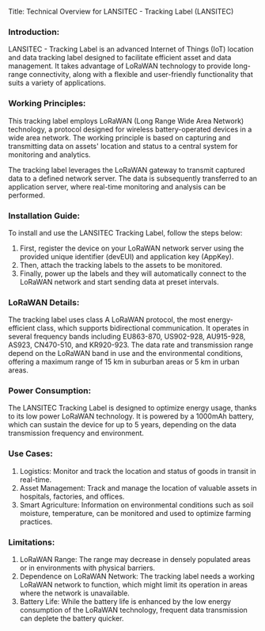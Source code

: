 Title: Technical Overview for LANSITEC - Tracking Label (LANSITEC)

### Introduction:
LANSITEC - Tracking Label is an advanced Internet of Things (IoT) location and data tracking label designed to facilitate efficient asset and data management. It takes advantage of LoRaWAN technology to provide long-range connectivity, along with a flexible and user-friendly functionality that suits a variety of applications.

### Working Principles:
This tracking label employs LoRaWAN (Long Range Wide Area Network) technology, a protocol designed for wireless battery-operated devices in a wide area network. The working principle is based on capturing and transmitting data on assets' location and status to a central system for monitoring and analytics.

The tracking label leverages the LoRaWAN gateway to transmit captured data to a defined network server. The data is subsequently transferred to an application server, where real-time monitoring and analysis can be performed.

### Installation Guide:
To install and use the LANSITEC Tracking Label, follow the steps below:
1. First, register the device on your LoRaWAN network server using the provided unique identifier (devEUI) and application key (AppKey).
2. Then, attach the tracking labels to the assets to be monitored.
3. Finally, power up the labels and they will automatically connect to the LoRaWAN network and start sending data at preset intervals.

### LoRaWAN Details:
The tracking label uses class A LoRaWAN protocol, the most energy-efficient class, which supports bidirectional communication. It operates in several frequency bands including EU863-870, US902-928, AU915-928, AS923, CN470-510, and KR920-923. The data rate and transmission range depend on the LoRaWAN band in use and the environmental conditions, offering a maximum range of 15 km in suburban areas or 5 km in urban areas.

### Power Consumption:
The LANSITEC Tracking Label is designed to optimize energy usage, thanks to its low power LoRaWAN technology. It is powered by a 1000mAh battery, which can sustain the device for up to 5 years, depending on the data transmission frequency and environment.

### Use Cases:
1. Logistics: Monitor and track the location and status of goods in transit in real-time.
2. Asset Management: Track and manage the location of valuable assets in hospitals, factories, and offices.
3. Smart Agriculture: Information on environmental conditions such as soil moisture, temperature, can be monitored and used to optimize farming practices.

### Limitations:
1. LoRaWAN Range: The range may decrease in densely populated areas or in environments with physical barriers.
2. Dependence on LoRaWAN Network: The tracking label needs a working LoRaWAN network to function, which might limit its operation in areas where the network is unavailable.
3. Battery Life: While the battery life is enhanced by the low energy consumption of the LoRaWAN technology, frequent data transmission can deplete the battery quicker.